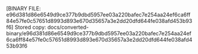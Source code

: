 [BINARY FILE: e96d381d86e6549d9ce377b9dbd5957ee03a220bafec7e254aa24ef6ca6ff84e57fe0c57651d8993d893e670d35657a3e2dd20dfd644fe038afd453b93f6]
Stored copy: docs/converted-binary/e96d381d86e6549d9ce377b9dbd5957ee03a220bafec7e254aa24ef6ca6ff84e57fe0c57651d8993d893e670d35657a3e2dd20dfd644fe038afd453b93f6
